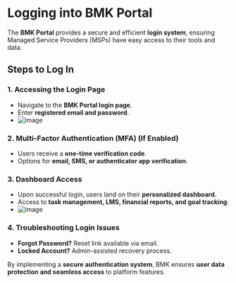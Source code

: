 # Logging into BMK Portal

The **BMK Portal** provides a secure and efficient **login system**, ensuring Managed Service Providers (MSPs) have easy access to their tools and data.

## Steps to Log In

### 1. Accessing the Login Page
- Navigate to the **BMK Portal login page**.
- Enter **registered email and password**.
- ![image](https://github.com/user-attachments/assets/90eb6420-5641-4a0d-851e-6cffc80374d5)


### 2. Multi-Factor Authentication (MFA) (If Enabled)
- Users receive a **one-time verification code**.
- Options for **email, SMS, or authenticator app verification**.

### 3. Dashboard Access
- Upon successful login, users land on their **personalized dashboard**.
- Access to **task management, LMS, financial reports, and goal tracking**.
- ![image](https://github.com/user-attachments/assets/b8389af0-8c9c-408b-bc41-c0c5e424694a)


### 4. Troubleshooting Login Issues
- **Forgot Password?** Reset link available via email.
- **Locked Account?** Admin-assisted recovery process.

By implementing a **secure authentication system**, BMK ensures **user data protection and seamless access** to platform features.

